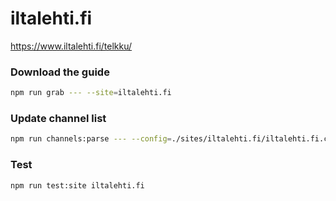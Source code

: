 # iltalehti.fi

https://www.iltalehti.fi/telkku/

### Download the guide

```sh
npm run grab --- --site=iltalehti.fi
```

### Update channel list

```sh
npm run channels:parse --- --config=./sites/iltalehti.fi/iltalehti.fi.config.js --output=./sites/iltalehti.fi/iltalehti.fi.channels.xml
```

### Test

```sh
npm run test:site iltalehti.fi
```
